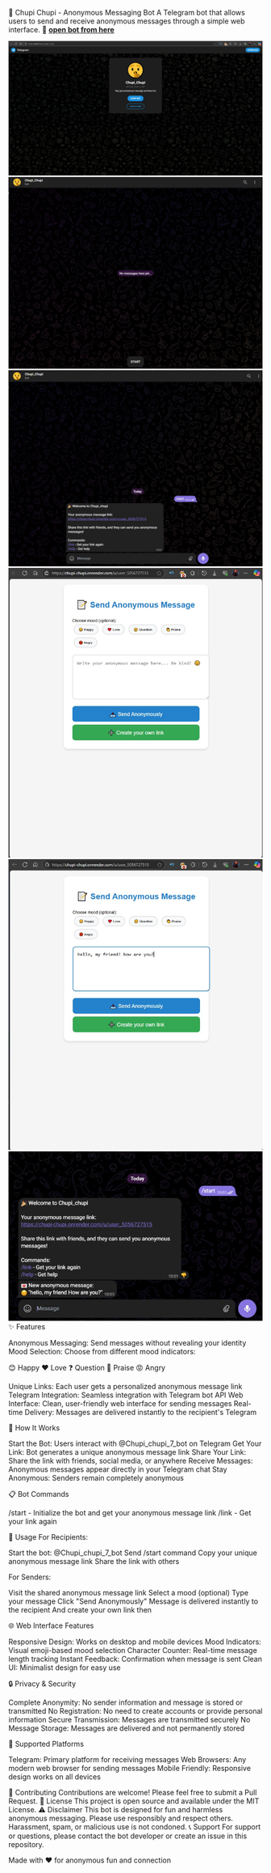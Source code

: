 🤫 Chupi Chupi - Anonymous Messaging Bot
A Telegram bot that allows users to send and receive anonymous messages through a simple web interface.
🔗 **[open bot from here](https://t.me/Chupi_chupi_7_bot)**  

![Telegram bot profile and start interface](https://raw.githubusercontent.com/morakib/AnonymousMessageViaTelegram/main/screenshots/2.jpg)
![Initial empty chat state before receiving messages](https://raw.githubusercontent.com/morakib/AnonymousMessageViaTelegram/main/screenshots/3.jpg)
![Complete bot setup with link sharing instructions](https://raw.githubusercontent.com/morakib/AnonymousMessageViaTelegram/main/screenshots/4.jpg)
![Text input area for composing anonymous messages](https://raw.githubusercontent.com/morakib/AnonymousMessageViaTelegram/main/screenshots/5.jpg)
![Example of a composed message ready to be sent](https://raw.githubusercontent.com/morakib/AnonymousMessageViaTelegram/main/screenshots/7.jpg)
![Example of receiving message](https://raw.githubusercontent.com/morakib/AnonymousMessageViaTelegram/main/screenshots/8.jpg)
✨ Features

Anonymous Messaging: Send messages without revealing your identity
Mood Selection: Choose from different mood indicators:

😊 Happy
❤️ Love
❓ Question
🙏 Praise
😡 Angry


Unique Links: Each user gets a personalized anonymous message link
Telegram Integration: Seamless integration with Telegram bot API
Web Interface: Clean, user-friendly web interface for sending messages
Real-time Delivery: Messages are delivered instantly to the recipient's Telegram

🚀 How It Works

Start the Bot: Users interact with @Chupi_chupi_7_bot on Telegram
Get Your Link: Bot generates a unique anonymous message link
Share Your Link: Share the link with friends, social media, or anywhere
Receive Messages: Anonymous messages appear directly in your Telegram chat
Stay Anonymous: Senders remain completely anonymous


📋 Bot Commands

/start - Initialize the bot and get your anonymous message link
/link - Get your link again

🔗 Usage
For Recipients:

Start the bot: @Chupi_chupi_7_bot
Send /start command
Copy your unique anonymous message link
Share the link with others

For Senders:

Visit the shared anonymous message link
Select a mood (optional)
Type your message
Click "Send Anonymously"
Message is delivered instantly to the recipient
And create your own link then

🌐 Web Interface Features

Responsive Design: Works on desktop and mobile devices
Mood Indicators: Visual emoji-based mood selection
Character Counter: Real-time message length tracking
Instant Feedback: Confirmation when message is sent
Clean UI: Minimalist design for easy use

🔒 Privacy & Security

Complete Anonymity: No sender information and message is stored or transmitted
No Registration: No need to create accounts or provide personal information
Secure Transmission: Messages are transmitted securely
No Message Storage: Messages are delivered and not permanently stored

📱 Supported Platforms

Telegram: Primary platform for receiving messages
Web Browsers: Any modern web browser for sending messages
Mobile Friendly: Responsive design works on all devices

🤝 Contributing
Contributions are welcome! Please feel free to submit a Pull Request.
📄 License
This project is open source and available under the MIT License.
⚠️ Disclaimer
This bot is designed for fun and harmless anonymous messaging. Please use responsibly and respect others. Harassment, spam, or malicious use is not condoned.
📞 Support
For support or questions, please contact the bot developer or create an issue in this repository.

Made with ❤️ for anonymous fun and connection
